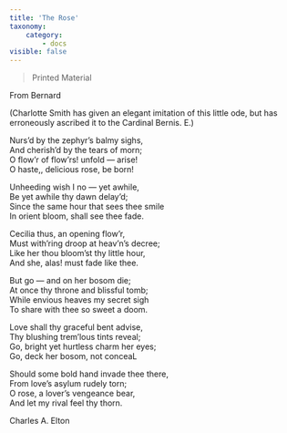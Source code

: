 ```yaml
---
title: 'The Rose'
taxonomy:
    category:
        - docs
visible: false
---
```


> <span class="red">Printed Material</span>

<span class="title">From Bernard</span>
  
(Charlotte Smith has given an elegant imitation of this little ode, but has erroneously ascribed it to the Cardinal Bernis. E.)  
  
Nurs’d by the zephyr’s balmy sighs,  
And cherish’d by the tears of morn;  
O flow’r of flow’rs! unfold — arise!  
O haste,, delicious rose, be born!  
  
Unheeding wish I no — yet awhile,  
Be yet awhile thy dawn delay’d;  
Since the same hour that sees thee smile  
In orient bloom, shall see thee fade.  
  
Cecilia thus, an opening flow’r,  
Must with’ring droop at heav’n’s decree;  
Like her thou bloom’st thy little hour,  
And she, alas! must fade like thee.  
  
But go — and on her bosom die;  
At once thy throne and blissful tomb;  
While envious heaves my secret sigh  
To share with thee so sweet a doom.  
  
Love shall thy graceful bent advise,  
Thy blushing trem’lous tints reveal;  
Go, bright yet hurtless charm her eyes;  
Go, deck her bosom, not conceaL  
  
Should some bold hand invade thee there,  
From love’s asylum rudely torn;  
O rose, a lover’s vengeance bear,  
And let my rival feel thy thorn.  
  
Charles A. Elton
